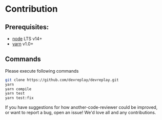 # Contribution

## Prerequisites:

* [node](https://nodejs.org/) LTS v14+
* [yarn](https://yarnpkg.com/lang/en/docs/install) v1.0+

## Commands

Please execute following commands

```sh
git clone https://github.com/devreplay/devreplay.git
yarn
yarn compile
yarn test
yarn test:fix
```

If you have suggestions for how another-code-reviewer could be improved, or want to report a bug, open an issue! We'd love all and any contributions.
